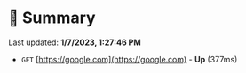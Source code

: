 # 📖 Summary
Last updated: **1/7/2023, 1:27:46 PM**

- `GET` [https://google.com](https://google.com) - **Up** (377ms)
